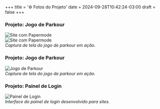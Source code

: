 +++
title = '⚙️ Fotos do Projeto'
date = 2024-09-28T10:42:24-03:00
draft = false
+++

### Projeto: Jogo de Parkour
![Site com Papermode](/images/1%20fase.png)  
![Site com Papermode](/images/2%20fase.png)  
*Captura de tela do jogo de parkour em ação.*

### Projeto: Jogo de Parkour
![Jogo de Parkour](/images/2%20fase.png)  
*Captura de tela do jogo de parkour em ação.*

### Projeto: Painel de Login
![Painel de Login](/images/3%20fase.png)  
*Interface do painel de login desenvolvido para sites.*
